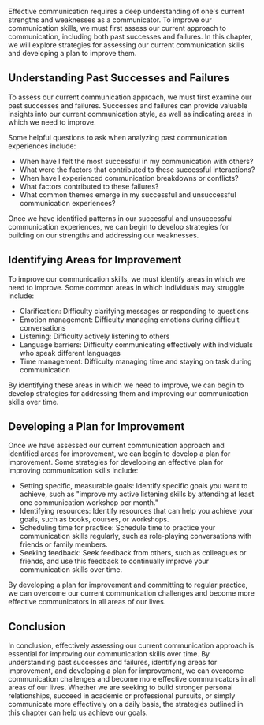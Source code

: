 
Effective communication requires a deep understanding of one's current strengths and weaknesses as a communicator. To improve our communication skills, we must first assess our current approach to communication, including both past successes and failures. In this chapter, we will explore strategies for assessing our current communication skills and developing a plan to improve them.

Understanding Past Successes and Failures
-----------------------------------------

To assess our current communication approach, we must first examine our past successes and failures. Successes and failures can provide valuable insights into our current communication style, as well as indicating areas in which we need to improve.

Some helpful questions to ask when analyzing past communication experiences include:

* When have I felt the most successful in my communication with others?
* What were the factors that contributed to these successful interactions?
* When have I experienced communication breakdowns or conflicts?
* What factors contributed to these failures?
* What common themes emerge in my successful and unsuccessful communication experiences?

Once we have identified patterns in our successful and unsuccessful communication experiences, we can begin to develop strategies for building on our strengths and addressing our weaknesses.

Identifying Areas for Improvement
---------------------------------

To improve our communication skills, we must identify areas in which we need to improve. Some common areas in which individuals may struggle include:

* Clarification: Difficulty clarifying messages or responding to questions
* Emotion management: Difficulty managing emotions during difficult conversations
* Listening: Difficulty actively listening to others
* Language barriers: Difficulty communicating effectively with individuals who speak different languages
* Time management: Difficulty managing time and staying on task during communication

By identifying these areas in which we need to improve, we can begin to develop strategies for addressing them and improving our communication skills over time.

Developing a Plan for Improvement
---------------------------------

Once we have assessed our current communication approach and identified areas for improvement, we can begin to develop a plan for improvement. Some strategies for developing an effective plan for improving communication skills include:

* Setting specific, measurable goals: Identify specific goals you want to achieve, such as "improve my active listening skills by attending at least one communication workshop per month."
* Identifying resources: Identify resources that can help you achieve your goals, such as books, courses, or workshops.
* Scheduling time for practice: Schedule time to practice your communication skills regularly, such as role-playing conversations with friends or family members.
* Seeking feedback: Seek feedback from others, such as colleagues or friends, and use this feedback to continually improve your communication skills over time.

By developing a plan for improvement and committing to regular practice, we can overcome our current communication challenges and become more effective communicators in all areas of our lives.

Conclusion
----------

In conclusion, effectively assessing our current communication approach is essential for improving our communication skills over time. By understanding past successes and failures, identifying areas for improvement, and developing a plan for improvement, we can overcome communication challenges and become more effective communicators in all areas of our lives. Whether we are seeking to build stronger personal relationships, succeed in academic or professional pursuits, or simply communicate more effectively on a daily basis, the strategies outlined in this chapter can help us achieve our goals.
